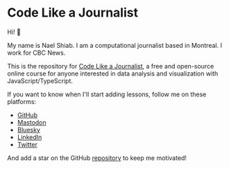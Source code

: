 # Code Like a Journalist

Hi! 👋

My name is Nael Shiab. I am a computational journalist based in Montreal. I work for CBC News.

This is the repository for [Code Like a Journalist](https://www.code-like-a-journalist.com/), a free and open-source online course for anyone interested in data analysis and visualization with JavaScript/TypeScript.

If you want to know when I'll start adding lessons, follow me on these platforms:

- [GitHub](https://github.com/nshiab)
- [Mastodon](https://vis.social/@naelshiab)
- [Bluesky](https://bsky.app/profile/naelshiab.bsky.social)
- [LinkedIn](https://www.linkedin.com/mynetwork/)
- [Twitter](https://twitter.com/NaelShiab)

And add a star on the GitHub [repository](https://github.com/nshiab/code-like-a-journalist) to keep me motivated!
